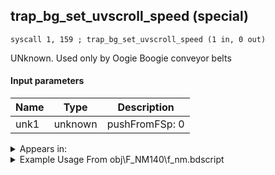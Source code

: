 ## trap_bg_set_uvscroll_speed (special)

`syscall 1, 159 ; trap_bg_set_uvscroll_speed (1 in, 0 out)`

UNknown. Used only by Oogie Boogie conveyor belts

#### Input parameters
| Name | Type | Description
|------|------|------------
| unk1   | unknown   | pushFromFSp: 0




<details>
	<summary>Appears in:</summary>
| filename | Entity (obj)
|----------|-------------
| obj\F_NM140\f_nm.bdscript       | ((F) ??? (NM))          
| obj\F_NM150\f_nm.bdscript       | ((F) ??? (NM))          

</details>

<details>
	<summary>Example Usage From obj\F_NM140\f_nm.bdscript</summary>
```
L2162:
 popToSp 0
 pushFromFSp 0
 syscall 1, 159 ; trap_bg_set_uvscroll_speed (1 in, 0 out)
 pushFromPSp 16
 pushImmf 4.35
 pushFromFSp 0
 mulf 
 pushImmf 0
 pushImmf 0
 pushImmf 1
 gosub 12, L2192
 pushFromPSp 16
 syscall 1, 158 ; trap_bg_set_belt_conveyor (1 in, 0 out)
 ret
```
</details>

